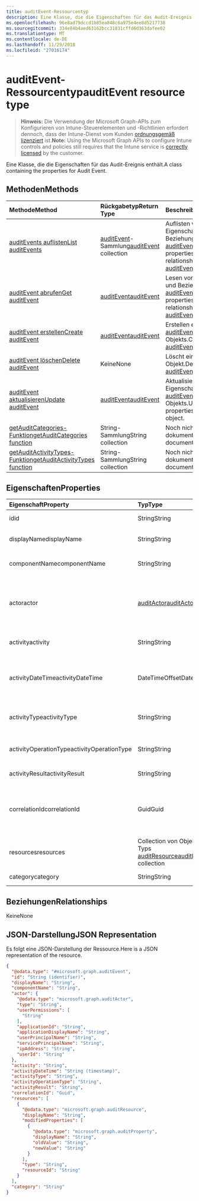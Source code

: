 ```yaml
---
title: auditEvent-Ressourcentyp
description: Eine Klasse, die die Eigenschaften für das Audit-Ereignis enthält.
ms.openlocfilehash: 96e8ad79dccd1b85ea848c6a975e4ee8d5217738
ms.sourcegitcommit: 334e84b4aed63162bcc31831cffd6d363dafee02
ms.translationtype: MT
ms.contentlocale: de-DE
ms.lasthandoff: 11/29/2018
ms.locfileid: "27016174"
---
```

# <a name="auditevent-resource-type"></a><span data-ttu-id="10368-103">auditEvent-Ressourcentyp</span><span class="sxs-lookup"><span data-stu-id="10368-103">auditEvent resource type</span></span>

> <span data-ttu-id="10368-104">**Hinweis:** Die Verwendung der Microsoft Graph-APIs zum Konfigurieren von Intune-Steuerelementen und -Richtlinien erfordert dennoch, dass der Intune-Dienst vom Kunden [ordnungsgemäß lizenziert](https://go.microsoft.com/fwlink/?linkid=839381) ist.</span><span class="sxs-lookup"><span data-stu-id="10368-104">**Note:** Using the Microsoft Graph APIs to configure Intune controls and policies still requires that the Intune service is [correctly licensed](https://go.microsoft.com/fwlink/?linkid=839381) by the customer.</span></span>

<span data-ttu-id="10368-105">Eine Klasse, die die Eigenschaften für das Audit-Ereignis enthält.</span><span class="sxs-lookup"><span data-stu-id="10368-105">A class containing the properties for Audit Event.</span></span>
## <a name="methods"></a><span data-ttu-id="10368-106">Methoden</span><span class="sxs-lookup"><span data-stu-id="10368-106">Methods</span></span>
|<span data-ttu-id="10368-107">Methode</span><span class="sxs-lookup"><span data-stu-id="10368-107">Method</span></span>|<span data-ttu-id="10368-108">Rückgabetyp</span><span class="sxs-lookup"><span data-stu-id="10368-108">Return Type</span></span>|<span data-ttu-id="10368-109">Beschreibung</span><span class="sxs-lookup"><span data-stu-id="10368-109">Description</span></span>|
|:---|:---|:---|
|[<span data-ttu-id="10368-110">auditEvents auflisten</span><span class="sxs-lookup"><span data-stu-id="10368-110">List auditEvents</span></span>](../api/intune-auditing-auditevent-list.md)|<span data-ttu-id="10368-111">[auditEvent](../resources/intune-auditing-auditevent.md)-Sammlung</span><span class="sxs-lookup"><span data-stu-id="10368-111">[auditEvent](../resources/intune-auditing-auditevent.md) collection</span></span>|<span data-ttu-id="10368-112">Auflisten von Eigenschaften und Beziehungen der [auditEvent](../resources/intune-auditing-auditevent.md)-Objekte.</span><span class="sxs-lookup"><span data-stu-id="10368-112">List properties and relationships of the [auditEvent](../resources/intune-auditing-auditevent.md) objects.</span></span>|
|[<span data-ttu-id="10368-113">auditEvent abrufen</span><span class="sxs-lookup"><span data-stu-id="10368-113">Get auditEvent</span></span>](../api/intune-auditing-auditevent-get.md)|[<span data-ttu-id="10368-114">auditEvent</span><span class="sxs-lookup"><span data-stu-id="10368-114">auditEvent</span></span>](../resources/intune-auditing-auditevent.md)|<span data-ttu-id="10368-115">Lesen von Eigenschaften und Beziehungen des [auditEvent](../resources/intune-auditing-auditevent.md)-Objekts.</span><span class="sxs-lookup"><span data-stu-id="10368-115">Read properties and relationships of the [auditEvent](../resources/intune-auditing-auditevent.md) object.</span></span>|
|[<span data-ttu-id="10368-116">auditEvent erstellen</span><span class="sxs-lookup"><span data-stu-id="10368-116">Create auditEvent</span></span>](../api/intune-auditing-auditevent-create.md)|[<span data-ttu-id="10368-117">auditEvent</span><span class="sxs-lookup"><span data-stu-id="10368-117">auditEvent</span></span>](../resources/intune-auditing-auditevent.md)|<span data-ttu-id="10368-118">Erstellen eines neuen [auditEvent](../resources/intune-auditing-auditevent.md)-Objekts.</span><span class="sxs-lookup"><span data-stu-id="10368-118">Create a new [auditEvent](../resources/intune-auditing-auditevent.md) object.</span></span>|
|[<span data-ttu-id="10368-119">auditEvent löschen</span><span class="sxs-lookup"><span data-stu-id="10368-119">Delete auditEvent</span></span>](../api/intune-auditing-auditevent-delete.md)|<span data-ttu-id="10368-120">Keine</span><span class="sxs-lookup"><span data-stu-id="10368-120">None</span></span>|<span data-ttu-id="10368-121">Löscht ein [auditEvent](../resources/intune-auditing-auditevent.md)-Objekt.</span><span class="sxs-lookup"><span data-stu-id="10368-121">Deletes a [auditEvent](../resources/intune-auditing-auditevent.md).</span></span>|
|[<span data-ttu-id="10368-122">auditEvent aktualisieren</span><span class="sxs-lookup"><span data-stu-id="10368-122">Update auditEvent</span></span>](../api/intune-auditing-auditevent-update.md)|[<span data-ttu-id="10368-123">auditEvent</span><span class="sxs-lookup"><span data-stu-id="10368-123">auditEvent</span></span>](../resources/intune-auditing-auditevent.md)|<span data-ttu-id="10368-124">Aktualisieren der Eigenschaften eines [auditEvent](../resources/intune-auditing-auditevent.md)-Objekts.</span><span class="sxs-lookup"><span data-stu-id="10368-124">Update the properties of a [auditEvent](../resources/intune-auditing-auditevent.md) object.</span></span>|
|[<span data-ttu-id="10368-125">getAuditCategories-Funktion</span><span class="sxs-lookup"><span data-stu-id="10368-125">getAuditCategories function</span></span>](../api/intune-auditing-auditevent-getauditcategories.md)|<span data-ttu-id="10368-126">String-Sammlung</span><span class="sxs-lookup"><span data-stu-id="10368-126">String collection</span></span>|<span data-ttu-id="10368-127">Noch nicht dokumentiert</span><span class="sxs-lookup"><span data-stu-id="10368-127">Not yet documented</span></span>|
|[<span data-ttu-id="10368-128">getAuditActivityTypes-Funktion</span><span class="sxs-lookup"><span data-stu-id="10368-128">getAuditActivityTypes function</span></span>](../api/intune-auditing-auditevent-getauditactivitytypes.md)|<span data-ttu-id="10368-129">String-Sammlung</span><span class="sxs-lookup"><span data-stu-id="10368-129">String collection</span></span>|<span data-ttu-id="10368-130">Noch nicht dokumentiert</span><span class="sxs-lookup"><span data-stu-id="10368-130">Not yet documented</span></span>|

## <a name="properties"></a><span data-ttu-id="10368-131">Eigenschaften</span><span class="sxs-lookup"><span data-stu-id="10368-131">Properties</span></span>
|<span data-ttu-id="10368-132">Eigenschaft</span><span class="sxs-lookup"><span data-stu-id="10368-132">Property</span></span>|<span data-ttu-id="10368-133">Typ</span><span class="sxs-lookup"><span data-stu-id="10368-133">Type</span></span>|<span data-ttu-id="10368-134">Beschreibung</span><span class="sxs-lookup"><span data-stu-id="10368-134">Description</span></span>|
|:---|:---|:---|
|<span data-ttu-id="10368-135">id</span><span class="sxs-lookup"><span data-stu-id="10368-135">id</span></span>|<span data-ttu-id="10368-136">String</span><span class="sxs-lookup"><span data-stu-id="10368-136">String</span></span>|<span data-ttu-id="10368-137">Schlüssel der Entität</span><span class="sxs-lookup"><span data-stu-id="10368-137">Key of the entity.</span></span>|
|<span data-ttu-id="10368-138">displayName</span><span class="sxs-lookup"><span data-stu-id="10368-138">displayName</span></span>|<span data-ttu-id="10368-139">String</span><span class="sxs-lookup"><span data-stu-id="10368-139">String</span></span>|<span data-ttu-id="10368-140">Anzeigename des Ereignisses</span><span class="sxs-lookup"><span data-stu-id="10368-140">Event display name.</span></span>|
|<span data-ttu-id="10368-141">componentName</span><span class="sxs-lookup"><span data-stu-id="10368-141">componentName</span></span>|<span data-ttu-id="10368-142">String</span><span class="sxs-lookup"><span data-stu-id="10368-142">String</span></span>|<span data-ttu-id="10368-143">Name der Komponente</span><span class="sxs-lookup"><span data-stu-id="10368-143">Component name.</span></span>|
|<span data-ttu-id="10368-144">actor</span><span class="sxs-lookup"><span data-stu-id="10368-144">actor</span></span>|[<span data-ttu-id="10368-145">auditActor</span><span class="sxs-lookup"><span data-stu-id="10368-145">auditActor</span></span>](../resources/intune-auditing-auditactor.md)|<span data-ttu-id="10368-146">AAD-Benutzer und -Anwendung, die dem Überwachungsereignis zugeordnet sind</span><span class="sxs-lookup"><span data-stu-id="10368-146">AAD user and application that are associated with the audit event.</span></span>|
|<span data-ttu-id="10368-147">activity</span><span class="sxs-lookup"><span data-stu-id="10368-147">activity</span></span>|<span data-ttu-id="10368-148">String</span><span class="sxs-lookup"><span data-stu-id="10368-148">String</span></span>|<span data-ttu-id="10368-149">Anzeigename der Aktivität</span><span class="sxs-lookup"><span data-stu-id="10368-149">Friendly name of the activity.</span></span>|
|<span data-ttu-id="10368-150">activityDateTime</span><span class="sxs-lookup"><span data-stu-id="10368-150">activityDateTime</span></span>|<span data-ttu-id="10368-151">DateTimeOffset</span><span class="sxs-lookup"><span data-stu-id="10368-151">DateTimeOffset</span></span>|<span data-ttu-id="10368-152">Datum und Uhrzeit der Durchführung der Aktivität im UTC-Format</span><span class="sxs-lookup"><span data-stu-id="10368-152">The date time in UTC when the activity was performed.</span></span>|
|<span data-ttu-id="10368-153">activityType</span><span class="sxs-lookup"><span data-stu-id="10368-153">activityType</span></span>|<span data-ttu-id="10368-154">String</span><span class="sxs-lookup"><span data-stu-id="10368-154">String</span></span>|<span data-ttu-id="10368-155">Typ der durchgeführten Aktivität</span><span class="sxs-lookup"><span data-stu-id="10368-155">The type of activity that was being performed.</span></span>|
|<span data-ttu-id="10368-156">activityOperationType</span><span class="sxs-lookup"><span data-stu-id="10368-156">activityOperationType</span></span>|<span data-ttu-id="10368-157">String</span><span class="sxs-lookup"><span data-stu-id="10368-157">String</span></span>|<span data-ttu-id="10368-158">HTTP-Vorgangstyp der Aktivität</span><span class="sxs-lookup"><span data-stu-id="10368-158">The HTTP operation type of the activity.</span></span>|
|<span data-ttu-id="10368-159">activityResult</span><span class="sxs-lookup"><span data-stu-id="10368-159">activityResult</span></span>|<span data-ttu-id="10368-160">String</span><span class="sxs-lookup"><span data-stu-id="10368-160">String</span></span>|<span data-ttu-id="10368-161">Ergebnis der Aktivität</span><span class="sxs-lookup"><span data-stu-id="10368-161">The result of the activity.</span></span>|
|<span data-ttu-id="10368-162">correlationId</span><span class="sxs-lookup"><span data-stu-id="10368-162">correlationId</span></span>|<span data-ttu-id="10368-163">Guid</span><span class="sxs-lookup"><span data-stu-id="10368-163">Guid</span></span>|<span data-ttu-id="10368-164">ID der Clientanforderung, die zur Korrelation von Aktivitäten im System verwendet wird</span><span class="sxs-lookup"><span data-stu-id="10368-164">The client request Id that is used to correlate activity within the system.</span></span>|
|<span data-ttu-id="10368-165">resources</span><span class="sxs-lookup"><span data-stu-id="10368-165">resources</span></span>|<span data-ttu-id="10368-166">Collection von Objekten des Typs [auditResource](../resources/intune-auditing-auditresource.md)</span><span class="sxs-lookup"><span data-stu-id="10368-166">[auditResource](../resources/intune-auditing-auditresource.md) collection</span></span>|<span data-ttu-id="10368-167">Ressourcen, die geändert werden</span><span class="sxs-lookup"><span data-stu-id="10368-167">Resources being modified.</span></span>|
|<span data-ttu-id="10368-168">category</span><span class="sxs-lookup"><span data-stu-id="10368-168">category</span></span>|<span data-ttu-id="10368-169">String</span><span class="sxs-lookup"><span data-stu-id="10368-169">String</span></span>|<span data-ttu-id="10368-170">Audit-Kategorie</span><span class="sxs-lookup"><span data-stu-id="10368-170">Audit category.</span></span>|

## <a name="relationships"></a><span data-ttu-id="10368-171">Beziehungen</span><span class="sxs-lookup"><span data-stu-id="10368-171">Relationships</span></span>
<span data-ttu-id="10368-172">Keine</span><span class="sxs-lookup"><span data-stu-id="10368-172">None</span></span>
## <a name="json-representation"></a><span data-ttu-id="10368-173">JSON-Darstellung</span><span class="sxs-lookup"><span data-stu-id="10368-173">JSON Representation</span></span>
<span data-ttu-id="10368-174">Es folgt eine JSON-Darstellung der Ressource.</span><span class="sxs-lookup"><span data-stu-id="10368-174">Here is a JSON representation of the resource.</span></span>
<!-- {
  "blockType": "resource",
  "keyProperty": "id",
  "@odata.type": "microsoft.graph.auditEvent"
}
-->
``` json
{
  "@odata.type": "#microsoft.graph.auditEvent",
  "id": "String (identifier)",
  "displayName": "String",
  "componentName": "String",
  "actor": {
    "@odata.type": "microsoft.graph.auditActor",
    "type": "String",
    "userPermissions": [
      "String"
    ],
    "applicationId": "String",
    "applicationDisplayName": "String",
    "userPrincipalName": "String",
    "servicePrincipalName": "String",
    "ipAddress": "String",
    "userId": "String"
  },
  "activity": "String",
  "activityDateTime": "String (timestamp)",
  "activityType": "String",
  "activityOperationType": "String",
  "activityResult": "String",
  "correlationId": "Guid",
  "resources": [
    {
      "@odata.type": "microsoft.graph.auditResource",
      "displayName": "String",
      "modifiedProperties": [
        {
          "@odata.type": "microsoft.graph.auditProperty",
          "displayName": "String",
          "oldValue": "String",
          "newValue": "String"
        }
      ],
      "type": "String",
      "resourceId": "String"
    }
  ],
  "category": "String"
}
```




